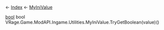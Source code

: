 ← [Index](Api-Index) ← [MyIniValue](VRage.Game.ModAPI.Ingame.Utilities.MyIniValue)

[bool](System.Boolean) bool VRage.Game.ModAPI.Ingame.Utilities.MyIniValue.TryGetBoolean(value)()